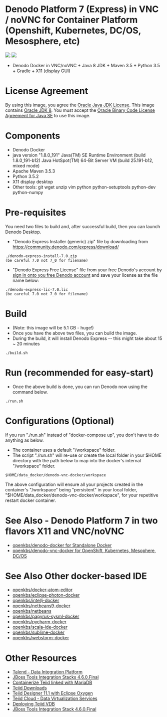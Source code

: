 # Denodo Platform 7 (Express) in VNC / noVNC for Container Platform (Openshift, Kubernetes, DC/OS, Mesosphere, etc) 
[![](https://images.microbadger.com/badges/image/openkbs/denodo-vnc-docker.svg)](https://microbadger.com/images/openkbs/denodo-vnc-docker "Get your own image badge on microbadger.com") [![](https://images.microbadger.com/badges/version/openkbs/denodo-vnc-docker.svg)](https://microbadger.com/images/openkbs/denodo-vnc-docker "Get your own version badge on microbadger.com")

* Denodo Docker in VNC/noVNC + Java 8 JDK + Maven 3.5 + Python 3.5 + Gradle + X11 (display GUI)

# License Agreement
By using this image, you agree the [Oracle Java JDK License](http://www.oracle.com/technetwork/java/javase/terms/license/index.html).
This image contains [Oracle JDK 8](http://www.oracle.com/technetwork/java/javase/downloads/index.html). You must accept the [Oracle Binary Code License Agreement for Java SE](http://www.oracle.com/technetwork/java/javase/terms/license/index.html) to use this image.

# Components
* Denodo Docker
* java version "1.8.0_191"
  Java(TM) SE Runtime Environment (build 1.8.0_191-b12)
  Java HotSpot(TM) 64-Bit Server VM (build 25.191-b12, mixed mode)
* Apache Maven 3.5.3
* Python 3.5.2
* X11 display desktop
* Other tools: git wget unzip vim python python-setuptools python-dev python-numpy 

# Pre-requisites
You need two files to build and, after successful build, then you can launch Denodo Desktop.
* "Denodo Express Installer (generic) zip" file by downloading from https://community.denodo.com/express/download/
```
./denodo-express-install-7.0.zip
(be careful 7.0 not 7_0 for filename)
```
* "Denodo Express Free License" file from your free Denodo's account by [sign in onto you free Denodo account](https://community.denodo.com/login?destination=https%3A%2F%2Fcommunity.denodo.com%2Fdocs%2Fhtml%2Fbrowse%2F7.0%2Fplatform%2Finstallation%2Fpreinstallation_tasks%2Fdownload_an_installer%2Fdownload_an_installer) and save your license as the file name below:
```
./denodo-express-lic-7.0.lic
(be careful 7.0 not 7_0 for filename)
```

# Build
* (Note: this image will be 5.1 GB - huge!)
* Once you have the above two files, you can build the image. 
* During the build, it will install Denodo Express -- this might take about 15 ~ 20 minutes
```
./build.sh
```

# Run (recommended for easy-start)
* Once the above build is done, you can run Denodo now using the command below.
```
./run.sh
```

# Configurations (Optional)
If you run "./run.sh" instead of "docker-compose up", you don't have to do anything as below.

* The container uses a default "/workspace" folder. 
* The script "./run.sh" will re-use or create the local folder in your $HOME directory with the path below to map into the docker's internal "/workspace" folder.
```
$HOME/data_docker/denodo-vnc-docker/workspace
```
The above configuration will ensure all your projects created in the container's "/workspace" being "persistent" in your local folder, "$HOME/data_docker/denodo-vnc-docker/workspace", for your repetitive restart docker container.

# See Also - Denodo Platform 7 in two flavors X11 and VNC/noVNC
* [openkbs/denodo-docker for Standalone Docker](https://hub.docker.com/r/openkbs/denodo-docker/)
* [openkbs/denodo-vnc-docker for OpenShift, Kubernetes, Mesophere, DC/OS](https://hub.docker.com/r/openkbs/denodo-vnc-docker/)

# See Also Other docker-based IDE
* [openkbs/docker-atom-editor](https://hub.docker.com/r/openkbs/docker-atom-editor/)
* [openkbs/eclipse-photon-docker](https://hub.docker.com/r/openkbs/eclipse-photon-docker/)
* [openkbs/intellj-docker](https://hub.docker.com/r/openkbs/intellij-docker/)
* [openkbs/netbeans9-docker](https://hub.docker.com/r/openkbs/netbeans9-docker/)
* [openkbs/netbeans](https://hub.docker.com/r/openkbs/netbeans/)
* [openkbs/papyrus-sysml-docker](https://hub.docker.com/r/openkbs/papyrus-sysml-docker/)
* [openkbs/pycharm-docker](https://hub.docker.com/r/openkbs/pycharm-docker/)
* [openkbs/scala-ide-docker](https://hub.docker.com/r/openkbs/scala-ide-docker/)
* [openkbs/sublime-docker](https://hub.docker.com/r/openkbs/sublime-docker/)
* [openkbs/webstorm-docker](https://hub.docker.com/r/openkbs/webstorm-docker/)

# Other Resources
* [Talend - Data Integration Platform](https://www.talend.com/)
* [JBoss Tools Integration Stacks 4.6.0.Final](https://tools.jboss.org/downloads/jbosstools_is/photon/4.6.0.Final.html#update_site)
* [Containerize Teiid linked with MariaDB](https://developer.jboss.org/wiki/QuickstartExampleWithDockerizedTeiid)
* [Teiid Downloads](http://teiid.jboss.org/downloads/)
* [Teiid Designer 11.1 with Eclipse Oxygen](http://teiiddesigner.jboss.org/designer_summary/downloads.html)
* [Teiid Cloud - Data Virtualization Services](http://teiid.io/teiid_cloud/)
* [Deploying Teiid VDB](http://teiid.github.io/teiid-documents/master/content/admin/Deploying_VDBs.html)
* [JBoss Tools Integration Stack 4.6.0.Final](https://tools.jboss.org/downloads/jbosstools_is/photon/4.6.0.Final.html)



